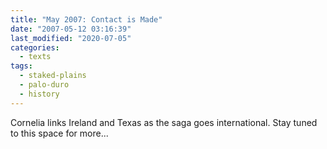 ```yaml
---
title: "May 2007: Contact is Made"
date: "2007-05-12 03:16:39"
last_modified: "2020-07-05"
categories:
  - texts
tags:
  - staked-plains
  - palo-duro
  - history  
---
```


Cornelia links Ireland and Texas as the saga goes international. Stay tuned to this space for more...
